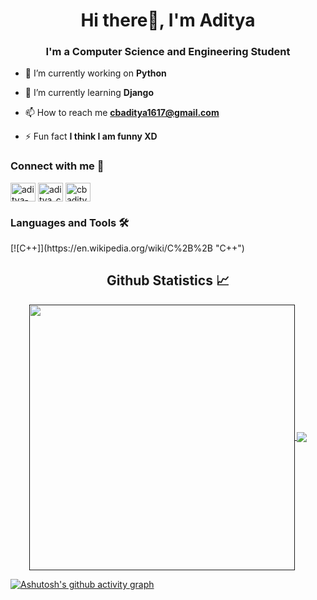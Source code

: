 <h1 align="center">Hi there👋, I'm Aditya</h1>
<h3 align="center">I'm a Computer Science and Engineering Student</h3>

- 🔭 I’m currently working on **Python**

- 🌱 I’m currently learning **Django**

- 📫 How to reach me **cbaditya1617@gmail.com**

- ⚡ Fun fact **I think I am funny XD**

<h3 align="left">Connect with me 📝</h3>
<p align="left">
<a href="https://linkedin.com/in/aditya-cb" target="blank"><img align="center" src="https://raw.githubusercontent.com/rahuldkjain/github-profile-readme-generator/master/src/images/icons/Social/linked-in-alt.svg" alt="aditya-cb" height="30" width="40" /></a>
<a href="https://instagram.com/aditya_cb" target="blank"><img align="center" src="https://raw.githubusercontent.com/rahuldkjain/github-profile-readme-generator/master/src/images/icons/Social/instagram.svg" alt="aditya_cb" height="30" width="40" /></a>
<a href="https://www.hackerrank.com/cbaditya" target="blank"><img align="center" src="https://raw.githubusercontent.com/rahuldkjain/github-profile-readme-generator/master/src/images/icons/Social/hackerrank.svg" alt="cbaditya" height="30" width="40" /></a>
</p>

<h3 align="left">Languages and Tools 🛠</h3>
[![C++]](https://en.wikipedia.org/wiki/C%2B%2B "C++")

<h2 align="center"> Github Statistics 📈 </h2>
 <div align="center"> 
     <a href="">
             <img align="center" src="https://github-readme-stats-sigma-five.vercel.app/api?username=cbadityaa&show_icons=true&include_all_commits=true&count_private=true&theme=react&line_height=40" width="425" />
    </a>
    <a href="">
      <img align="center" src="https://github-readme-stats.vercel.app/api/top-langs/?username=cbadityaa&theme=react&line_height=40&hide=css"/>
    </a>
</div>

  [![Ashutosh's github activity graph](https://activity-graph.herokuapp.com/graph?username=cbadityaa&theme=react-dark)](https://github.com/ashutosh00710/github-readme-activity-graph)




